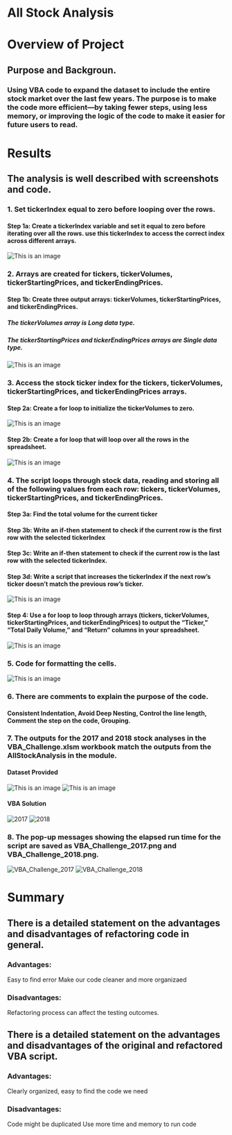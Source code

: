 # All Stock Analysis

# Overview of Project
## Purpose and Backgroun.
  ### Using VBA code to expand the dataset to include the entire stock market over the last few years. The purpose is to make the code more efficient—by taking fewer steps, using less memory, or improving the logic of the code to make it easier for future users to read.

# Results
## The analysis is well described with screenshots and code.

### 1. Set tickerIndex equal to zero before looping over the rows.
#### Step 1a: Create a tickerIndex variable and set it equal to zero before iterating over all the rows. use this tickerIndex to access the correct index across different arrays.
![This is an image](https://github.com/Izzyycl/stocks-analysis/blob/main/Stock%20Analysis/a1.png?raw=true)

### 2. Arrays are created for tickers, tickerVolumes, tickerStartingPrices, and tickerEndingPrices.
#### Step 1b: Create three output arrays: tickerVolumes, tickerStartingPrices, and tickerEndingPrices.
##### The tickerVolumes array is Long data type.
##### The tickerStartingPrices and tickerEndingPrices arrays are Single data type.
![This is an image](https://github.com/Izzyycl/stocks-analysis/blob/main/Stock%20Analysis/1b.png?raw=true)

### 3. Access the stock ticker index for the tickers, tickerVolumes, tickerStartingPrices, and tickerEndingPrices arrays.
#### Step 2a: Create a for loop to initialize the tickerVolumes to zero.
![This is an image](https://github.com/Izzyycl/stocks-analysis/blob/main/Stock%20Analysis/2a.png?raw=true)
#### Step 2b: Create a for loop that will loop over all the rows in the spreadsheet.
![This is an image](https://github.com/Izzyycl/stocks-analysis/blob/main/Stock%20Analysis/2b.png?raw=true)

### 4. The script loops through stock data, reading and storing all of the following values from each row: tickers, tickerVolumes, tickerStartingPrices, and tickerEndingPrices.
#### Step 3a: Find the total volume for the current ticker
#### Step 3b: Write an if-then statement to check if the current row is the first row with the selected tickerIndex
#### Step 3c: Write an if-then statement to check if the current row is the last row with the selected tickerIndex. 
#### Step 3d: Write a script that increases the tickerIndex if the next row’s ticker doesn’t match the previous row’s ticker.
![This is an image](https://user-images.githubusercontent.com/87958408/168959787-b5d601ec-2634-4015-9256-cd2ff49903a0.png)

#### Step 4: Use a for loop to loop through arrays (tickers, tickerVolumes, tickerStartingPrices, and tickerEndingPrices) to output the “Ticker,” “Total Daily Volume,” and “Return” columns in your spreadsheet.
![This is an image](https://github.com/Izzyycl/stocks-analysis/blob/main/Stock%20Analysis/4.png?raw=true)

### 5. Code for formatting the cells.
![This is an image](https://github.com/Izzyycl/stocks-analysis/blob/main/Stock%20Analysis/5.png?raw=true)

### 6. There are comments to explain the purpose of the code.
#### Consistent Indentation, Avoid Deep Nesting, Control the line length, Comment the step on the code, Grouping.
### 7. The outputs for the 2017 and 2018 stock analyses in the VBA_Challenge.xlsm workbook match the outputs from the AllStockAnalysis in the module.

#### Dataset Provided
![This is an image](https://github.com/Izzyycl/stocks-analysis/blob/main/resources/VBA_Challenge_2017.png?raw=true)
![This is an image](https://github.com/Izzyycl/stocks-analysis/blob/main/resources/VBA_Challenge_2018.png?raw=true)

#### VBA Solution
![2017](/Resources/2017.png)
![2018](/Resources/2018.png)

### 8. The pop-up messages showing the elapsed run time for the script are saved as VBA_Challenge_2017.png and VBA_Challenge_2018.png.
![VBA_Challenge_2017](/Resources/VBA_Challenge_2017.png)
![VBA_Challenge_2018](/Resources/VBA_Challenge_2018.png)

# Summary
## There is a detailed statement on the advantages and disadvantages of refactoring code in general.
### Advantages: 
  Easy to find error
  Make our code cleaner and more organizaed
  
### Disadvantages:
  Refactoring process can affect the testing outcomes.
  
## There is a detailed statement on the advantages and disadvantages of the original and refactored VBA script.
### Advantages:
  Clearly organized, easy to find the code we need
  
### Disadvantages:
  Code might be duplicated
  Use more time and memory to run code
